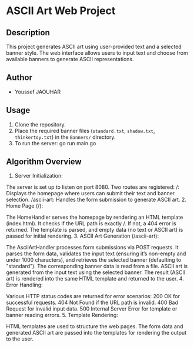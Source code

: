 # ASCII Art Web Project

## Description
This project generates ASCII art using user-provided text and a selected banner style. The web interface allows users to input text and choose from available banners to generate ASCII representations.

## Author
- Youssef JAOUHAR

## Usage
1. Clone the repository.
2. Place the required banner files (`standard.txt`, `shadow.txt`, `thinkertoy.txt`) in the `Banners/` directory.
3. To run the server:
   go run main.go

## Algorithm Overview
1. Server Initialization:

The server is set up to listen on port 8080.
Two routes are registered:
/: Displays the homepage where users can submit their text and banner selection.
/ascii-art: Handles the form submission to generate ASCII art.
2. Home Page (/):

The HomeHandler serves the homepage by rendering an HTML template (index.html).
It checks if the URL path is exactly /. If not, a 404 error is returned.
The template is parsed, and empty data (no text or ASCII art) is passed for initial rendering.
3. ASCII Art Generation (/ascii-art):

The AsciiArtHandler processes form submissions via POST requests.
It parses the form data, validates the input text (ensuring it’s non-empty and under 1000 characters), and retrieves the selected banner (defaulting to "standard").
The corresponding banner data is read from a file.
ASCII art is generated from the input text using the selected banner.
The result (ASCII art) is rendered into the same HTML template and returned to the user.
4. Error Handling:

Various HTTP status codes are returned for error scenarios:
200 OK for successful requests.
404 Not Found if the URL path is invalid.
400 Bad Request for invalid input data.
500 Internal Server Error for template or banner reading errors.
5. Template Rendering:

HTML templates are used to structure the web pages. The form data and generated ASCII art are passed into the templates for rendering the output to the user.